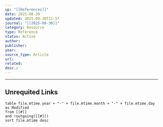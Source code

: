 ```yaml
---
up: "[[References]]"
date: 2025-08-30
updated: 2025-08-30T11:57
journal: "[[2025-08-30]]"
category: Resource
type: Reference
status: Active
author:
publisher:
year:
source_type: Article
url:
related:
desc.:
---
```

















-----
## Unrequited Links
```dataview
table file.mtime.year + "-" + file.mtime.month + "-" + file.mtime.day as Modified
from [[#]]
and !outgoing([[#]])
sort file.mtime desc
```
